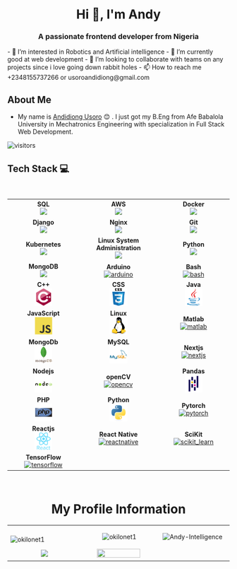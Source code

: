 <h1 align="center">Hi 👋, I'm Andy</h1>
<h3 align="center">A passionate frontend developer from Nigeria</h3>
- 👀 I’m interested in Robotics and Artificial intelligence
- 🌱 I’m currently good at web development
- 💞️ I’m looking to collaborate with teams on any projects since i love going down rabbit holes
- 📫 How to reach me +2348155737266 or usoroandidiong@gmail.com

<!---
Andy-Intelligence/Andy-Intelligence is a ✨ special ✨ repository because its `README.md` (this file) appears on your GitHub profile.
You can click the Preview link to take a look at your changes.
--->

## About Me


* My name is [Andidiong Usoro](https://ng.linkedin.com/in/andidiong-usoro-52a201229) :blush:	 . I just got my B.Eng from Afe Babalola University in Mechatronics Engineering with specialization in Full Stack Web Development.

![visitors](https://visitor-badge.glitch.me/badge?page_id=page.id)
           
## Tech Stack :computer:

<br>
<table>
<tbody>
 <tr>
<td align="center" width="20%">
<span><b><center>SQL</center></b></span> 
<img height=65px src="https://i0.wp.com/www.complexsql.com/wp-content/uploads/2017/01/sql-logo.jpg?ssl=1"> 
</td>

<td align="center" width="20%">
<span><b><center>AWS</center></b></span> 
<img height=60px src="https://encrypted-tbn0.gstatic.com/images?q=tbn%3AANd9GcQV9AyEyvrlIJLOfbxFLfOr03Qy5gRL0txWMQ&usqp=CAU"> 
</td>

<td align="center" width="20%">
<span><b><center>Docker</center></b></span> 
<img height=60px src="https://encrypted-tbn0.gstatic.com/images?q=tbn%3AANd9GcTApU_6Eg4oWx3NMhLifHmNEkxjeMxfd3oGUA&usqp=CAU"> 
</td>
</tr>

<tr>
<td align="center" width="20%">
<span><b><center>Django</center></b></span> 
<img height=65px src="https://logos-download.com/wp-content/uploads/2019/06/Django_Logo.png"> 
</td>

 <td align="center" width="20%">
<span><b><center>Nginx</center></b></span> 
<img height=65px src="https://logodownload.org/wp-content/uploads/2018/03/nginx-logo-1.png"> 
</td>                                                                                                       
                                                                                                        
<td align="center" width="20%">
<span><b><center>Git</center></b></span> 
<img height=65px src="https://git-scm.com/images/logos/downloads/Git-Logo-2Color.png"> 
</td>                                                                                 
</tr>

<tr>
<td align="center" width="20%">
<span><b><center>Kubernetes</center></b></span> 
<img height=65px src="https://d15shllkswkct0.cloudfront.net/wp-content/blogs.dir/1/files/2019/05/Kubernetes_New.png"> 
</td>

<td align="center" width="20%">
<span><b><center>Linux System Administration</center></b></span> 
<img height=65px src="https://upload.wikimedia.org/wikipedia/commons/a/af/Tux.png"> 
</td>



<td align="center" width="20%">
<span><b><center>Python</center></b></span> 
<img height=65px src="https://www.python.org/static/community_logos/python-logo.png"> 
</td>
</tr>

<tr>
<td align="center" width="20%">
<span><b><center>MongoDB</center></b></span> 
<img height=65px src="https://www.logolynx.com/images/logolynx/d5/d50b83324fb4fbab14cdfaf47409115b.jpeg"> 
</td>





<td align="center" width="20%">
<span><b><center>Arduino</center></b></span> 
<a href="https://www.arduino.cc/" target="_blank" rel="noreferrer"> <img src="https://cdn.worldvectorlogo.com/logos/arduino-1.svg" alt="arduino" width="40" height="40"/> </a>

</td>






<td align="center" width="20%">
<span><b><center>Bash</center></b></span> 
<a href="https://www.gnu.org/software/bash/" target="_blank" rel="noreferrer"> <img src="https://www.vectorlogo.zone/logos/gnu_bash/gnu_bash-icon.svg" alt="bash" width="40" height="40"/> </a>
</td>
</tr>



<tr>
<td align="center" width="20%">
<span><b><center>C++</center></b></span> 
<a href="https://www.w3schools.com/cpp/" target="_blank" rel="noreferrer"> <img src="https://raw.githubusercontent.com/devicons/devicon/master/icons/cplusplus/cplusplus-original.svg" alt="cplusplus" width="40" height="40"/> </a>
</td>




<td align="center" width="20%">
<span><b><center>CSS</center></b></span> 
<a href="https://www.w3schools.com/css/" target="_blank" rel="noreferrer"> <img src="https://raw.githubusercontent.com/devicons/devicon/master/icons/css3/css3-original-wordmark.svg" alt="css3" width="40" height="40"/> </a>
</td>



<td align="center" width="20%">
<span><b><center>Java</center></b></span> 
<a href="https://www.java.com" target="_blank" rel="noreferrer"> <img src="https://raw.githubusercontent.com/devicons/devicon/master/icons/java/java-original.svg" alt="java" width="40" height="40"/> </a>
</td>
</tr>



<tr>
<td align="center" width="20%">
<span><b><center>JavaScript</center></b></span> 
<a href="https://developer.mozilla.org/en-US/docs/Web/JavaScript" target="_blank" rel="noreferrer"> <img src="https://raw.githubusercontent.com/devicons/devicon/master/icons/javascript/javascript-original.svg" alt="javascript" width="40" height="40"/> </a>
</td>







<td align="center" width="20%">
<span><b><center>Linux</center></b></span> 
 <a href="https://www.linux.org/" target="_blank" rel="noreferrer"> <img src="https://raw.githubusercontent.com/devicons/devicon/master/icons/linux/linux-original.svg" alt="linux" width="40" height="40"/> </a>
</td>




<td align="center" width="20%">
<span><b><center>Matlab</center></b></span> 
  <a href="https://www.mathworks.com/" target="_blank" rel="noreferrer"> <img src="https://upload.wikimedia.org/wikipedia/commons/2/21/Matlab_Logo.png" alt="matlab" width="40" height="40"/> </a>
</td>
</tr>




<tr>
<td align="center" width="20%">
<span><b><center>MongoDb</center></b></span> 
<a href="https://www.mongodb.com/" target="_blank" rel="noreferrer"> <img src="https://raw.githubusercontent.com/devicons/devicon/master/icons/mongodb/mongodb-original-wordmark.svg" alt="mongodb" width="40" height="40"/> </a>
</td>




<td align="center" width="20%">
<span><b><center>MySQL</center></b></span> 
<a href="https://www.mysql.com/" target="_blank" rel="noreferrer"> <img src="https://raw.githubusercontent.com/devicons/devicon/master/icons/mysql/mysql-original-wordmark.svg" alt="mysql" width="40" height="40"/> </a>
</td>






<td align="center" width="20%">
<span><b><center>Nextjs</center></b></span> 
<a href="https://nextjs.org/" target="_blank" rel="noreferrer"> <img src="https://cdn.worldvectorlogo.com/logos/nextjs-2.svg" alt="nextjs" width="40" height="40"/> </a>
</td>
</tr>



<tr>
<td align="center" width="20%">
<span><b><center>Nodejs</center></b></span> 
<a href="https://nodejs.org" target="_blank" rel="noreferrer"> <img src="https://raw.githubusercontent.com/devicons/devicon/master/icons/nodejs/nodejs-original-wordmark.svg" alt="nodejs" width="40" height="40"/> </a></a>
</td>



<td align="center" width="20%">
<span><b><center>openCV</center></b></span> 
<a href="https://opencv.org/" target="_blank" rel="noreferrer"> <img src="https://www.vectorlogo.zone/logos/opencv/opencv-icon.svg" alt="opencv" width="40" height="40"/> </a> 
</td>






<td align="center" width="20%">
<span><b><center>Pandas</center></b></span> 
 <a href="https://pandas.pydata.org/" target="_blank" rel="noreferrer"> <img src="https://raw.githubusercontent.com/devicons/devicon/2ae2a900d2f041da66e950e4d48052658d850630/icons/pandas/pandas-original.svg" alt="pandas" width="40" height="40"/> </a>
</td>
</tr>





<tr>
<td align="center" width="20%">
<span><b><center>PHP</center></b></span> 
 <a href="https://www.php.net" target="_blank" rel="noreferrer"> <img src="https://raw.githubusercontent.com/devicons/devicon/master/icons/php/php-original.svg" alt="php" width="40" height="40"/> </a>
</td>




<td align="center" width="20%">
<span><b><center>Python</center></b></span> 
 <a href="https://www.python.org" target="_blank" rel="noreferrer"> <img src="https://raw.githubusercontent.com/devicons/devicon/master/icons/python/python-original.svg" alt="python" width="40" height="40"/> </a>
</td>





<td align="center" width="20%">
<span><b><center>Pytorch</center></b></span> 
<a href="https://pytorch.org/" target="_blank" rel="noreferrer"> <img src="https://www.vectorlogo.zone/logos/pytorch/pytorch-icon.svg" alt="pytorch" width="40" height="40"/> </a> 
</td>
</tr>

<tr>
<td align="center" width="20%">
<span><b><center>Reactjs</center></b></span> 
<a href="https://reactjs.org/" target="_blank" rel="noreferrer"> <img src="https://raw.githubusercontent.com/devicons/devicon/master/icons/react/react-original-wordmark.svg" alt="react" width="40" height="40"/> </a>
</td>



<td align="center" width="20%">
<span><b><center>React Native</center></b></span> 
<a href="https://reactnative.dev/" target="_blank" rel="noreferrer"> <img src="https://reactnative.dev/img/header_logo.svg" alt="reactnative" width="40" height="40"/> </a>
</td>





<td align="center" width="20%">
<span><b><center>SciKit</center></b></span> 
<a href="https://scikit-learn.org/" target="_blank" rel="noreferrer"> <img src="https://upload.wikimedia.org/wikipedia/commons/0/05/Scikit_learn_logo_small.svg" alt="scikit_learn" width="40" height="40"/> </a>
</td>
</tr>


<tr>
<td align="center" width="20%">
<span><b><center>TensorFlow</center></b></span> 
<a href="https://www.tensorflow.org" target="_blank" rel="noreferrer"> <img src="https://www.vectorlogo.zone/logos/tensorflow/tensorflow-icon.svg" alt="tensorflow" width="40" height="40"/> </a>
</td>
</tr>



</tbody>
</table>

<br>
<h1 align = "center"> My Profile Information</h1>
<table>
<tbody>
<tr>
                                 <td align="center" width="20%">
                                     <p><img align="left" src="https://github-readme-stats.vercel.app/api/top-langs?username=Andy-Intelligence&show_icons=true&locale=en&layout=compact" alt="okilonet1" /></p>       
                                 </td>
                                  <td align="center" width="20%">
                                          
<p>&nbsp;<img align="center" src="https://github-readme-stats.vercel.app/api?username=Andy-Intelligence&show_icons=true&locale=en" alt="okilonet1" /></p>
  
</td>
<td align="center" width="20%">
<p><img align="center" src="https://github-readme-streak-stats.herokuapp.com/?user=Andy-Intelligence&" alt="Andy-Intelligence" /></p>
              
</td>
</tr>
                      
<tr>
<td align="center" width="20%">
 <img height="180em" src="https://github-readme-stats.vercel.app/api?username=Andy-Intelligence&show_icons=true&hide_border=true&&count_private=true&include_all_commits=true&theme=tokyonight" />
</td>
<td align="center" width="20%">
                                         
<img width="80%" height = "70%" src="https://github-readme-stats.vercel.app/api/top-langs/?username=Andy-Intelligence&layout=compact&theme=tokyonight" />
   
</td>
</tr>
                
</tbody>
</table>




                                                                                           
                                                                                                        

